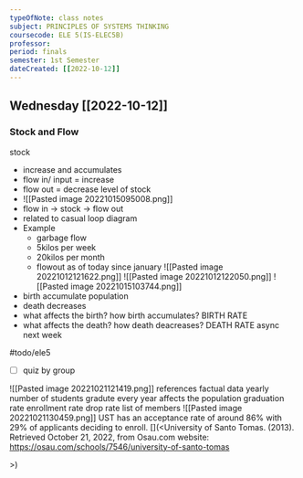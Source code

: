 ```yaml
---
typeOfNote: class notes
subject: PRINCIPLES OF SYSTEMS THINKING
coursecode: ELE 5(IS-ELEC5B)
professor:
period: finals
semester: 1st Semester
dateCreated: [[2022-10-12]]
---
```

## Wednesday [[2022-10-12]]
### Stock and Flow
stock 
- increase and accumulates
- flow in/ input = increase
- flow out = decrease level of stock
- ![[Pasted image 20221015095008.png]]
- flow in -> stock -> flow out
- related to casual loop diagram
- Example
    - garbage flow
    - 5kilos per week 
    - 20kilos per month
    - flowout as of today since january
![[Pasted image 20221012121622.png]]
![[Pasted image 20221012122050.png]]
![[Pasted image 20221015103744.png]]
- birth accumulate population 
- death decreases 
- what affects the birth? how birth accumulates? BIRTH RATE 
- what affects the death? how death deacreases? DEATH RATE 
async next week

#todo/ele5  
- [ ] quiz by group

![[Pasted image 20221021121419.png]]
references
factual data
yearly
number of students gradute every year affects the population
graduation rate 
enrollment rate
drop rate
list of members
![[Pasted image 20221021130459.png]]
UST has an acceptance rate of around 86% with 29% of applicants deciding to enroll.
[](<University of Santo Tomas. (2013). Retrieved October 21, 2022, from Osau.com website: https://osau.com/schools/7546/university-of-santo-tomas

‌>)
